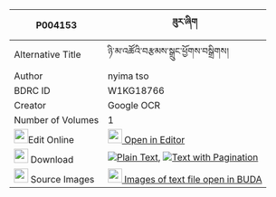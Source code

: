 |P004153|ཟུར་ཞིག 
| --- | --- 
|Alternative Title |ཉི་མ་འཚོའི་བརྩམས་སྒྲུང་ཕྱོགས་བསྒྲིགས།
|Author| nyima tso
|BDRC ID | W1KG18766
|Creator | Google OCR
|Number of Volumes| 1
|<img width="25" src="https://img.icons8.com/color/25/000000/edit-property.png">Edit Online| [<img width="25" src="https://avatars.githubusercontent.com/u/45091458?s=200&v=4"> Open in Editor](http://editor.openpecha.org/P004153)
|<img width="25" src="https://img.icons8.com/fluent/48/000000/download-2.png"/>  Download | [![](https://img.icons8.com/color/20/000000/txt.png)Plain Text](https://github.com/Openpecha/P004153/releases/download/v1/zur_shyik_plain_P004153.zip), [![](https://img.icons8.com/color/20/000000/txt.png)Text with Pagination](https://github.com/Openpecha/P004153/releases/download/v1/zur_shyik_pages_P004153.zip)
|<img width="25" src="https://img.icons8.com/plasticine/100/000000/pictures-folder.png"/>  Source Images | [<img width="25" src="https://library.bdrc.io/icons/BUDA-small.svg"> Images of text file open in BUDA](https://library.bdrc.io/show/bdr:W1KG18766)
